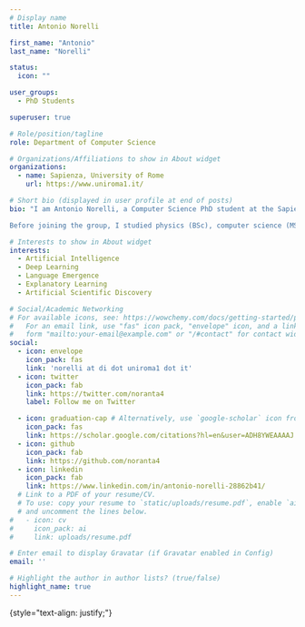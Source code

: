 ```yaml
---
# Display name
title: Antonio Norelli

first_name: "Antonio"
last_name: "Norelli"

status:
  icon: ""

user_groups:
  - PhD Students

superuser: true

# Role/position/tagline
role: Department of Computer Science

# Organizations/Affiliations to show in About widget
organizations:
  - name: Sapienza, University of Rome
    url: https://www.uniroma1.it/

# Short bio (displayed in user profile at end of posts)
bio: "I am Antonio Norelli, a Computer Science PhD student at the Sapienza University of Rome working on AI and deep learning in the GLADIA research group, advised by Emanuele Rodolà.

Before joining the group, I studied physics (BSc), computer science (MSc), and pursued the SSAS interdisciplinary honors program. I worked as a remote Research Intern for Spiketrap (San Francisco, CA), and as an Applied Scientist Intern for the Amazon Lablet in Tübingen (Germany)."

# Interests to show in About widget
interests:
  - Artificial Intelligence
  - Deep Learning
  - Language Emergence
  - Explanatory Learning
  - Artificial Scientific Discovery

# Social/Academic Networking
# For available icons, see: https://wowchemy.com/docs/getting-started/page-builder/#icons
#   For an email link, use "fas" icon pack, "envelope" icon, and a link in the
#   form "mailto:your-email@example.com" or "/#contact" for contact widget.
social:
  - icon: envelope
    icon_pack: fas
    link: 'norelli at di dot uniroma1 dot it'
  - icon: twitter
    icon_pack: fab
    link: https://twitter.com/noranta4
    label: Follow me on Twitter

  - icon: graduation-cap # Alternatively, use `google-scholar` icon from `ai` icon pack
    icon_pack: fas
    link: https://scholar.google.com/citations?hl=en&user=ADH8YWEAAAAJ
  - icon: github
    icon_pack: fab
    link: https://github.com/noranta4
  - icon: linkedin
    icon_pack: fab
    link: https://www.linkedin.com/in/antonio-norelli-28862b41/
  # Link to a PDF of your resume/CV.
  # To use: copy your resume to `static/uploads/resume.pdf`, enable `ai` icons in `params.yaml`,
  # and uncomment the lines below.
#   - icon: cv
#     icon_pack: ai
#     link: uploads/resume.pdf

# Enter email to display Gravatar (if Gravatar enabled in Config)
email: ''

# Highlight the author in author lists? (true/false)
highlight_name: true
---
```



{style="text-align: justify;"}
